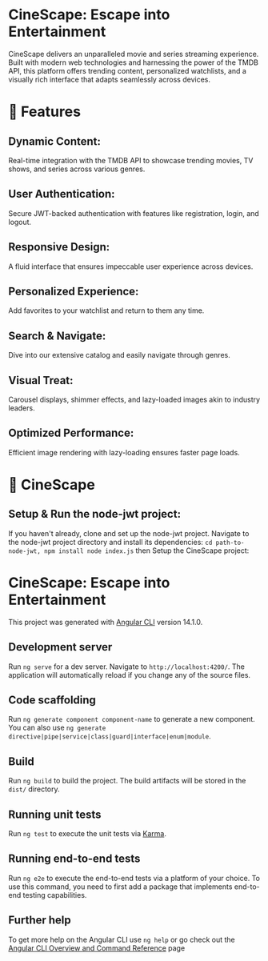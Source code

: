 # CineScape: Escape into Entertainment

CineScape delivers an unparalleled movie and series streaming experience. Built with modern web technologies and harnessing the power of the TMDB API, this platform offers trending content, personalized watchlists, and a visually rich interface that adapts seamlessly across devices.


# 🌟 Features
## Dynamic Content: 
Real-time integration with the TMDB API to showcase trending movies, TV shows, and series across various genres.

## User Authentication:
Secure JWT-backed authentication with features like registration, login, and logout.

## Responsive Design:
 A fluid interface that ensures impeccable user experience across devices.

## Personalized Experience:
 Add favorites to your watchlist and return to them any time.

## Search & Navigate:
 Dive into our extensive catalog and easily navigate through genres.

## Visual Treat:
 Carousel displays, shimmer effects, and lazy-loaded images akin to industry leaders.

## Optimized Performance:
 Efficient image rendering with lazy-loading ensures faster page loads.


# 🚀 CineScape

## Setup & Run the node-jwt project:
 If you haven't already, clone and set up the node-jwt project.
 Navigate to the node-jwt project directory and install its dependencies: `cd path-to-node-jwt, npm install node index.js` then Setup the CineScape project:


# CineScape: Escape into Entertainment

This project was generated with [Angular CLI](https://github.com/angular/angular-cli) version 14.1.0.

## Development server

Run `ng serve` for a dev server. Navigate to `http://localhost:4200/`. The application will automatically reload if you change any of the source files.

## Code scaffolding

Run `ng generate component component-name` to generate a new component. You can also use `ng generate directive|pipe|service|class|guard|interface|enum|module`.

## Build

Run `ng build` to build the project. The build artifacts will be stored in the `dist/` directory.

## Running unit tests

Run `ng test` to execute the unit tests via [Karma](https://karma-runner.github.io).

## Running end-to-end tests

Run `ng e2e` to execute the end-to-end tests via a platform of your choice. To use this command, you need to first add a package that implements end-to-end testing capabilities.

## Further help

To get more help on the Angular CLI use `ng help` or go check out the [Angular CLI Overview and Command Reference](https://angular.io/cli) page

